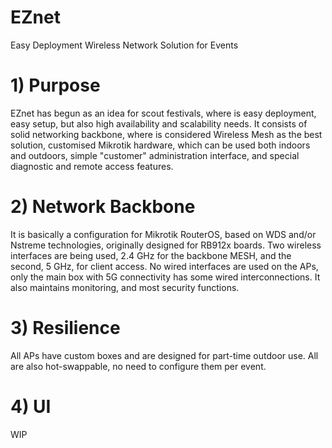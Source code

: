 # EZnet
Easy Deployment Wireless Network Solution for Events

# 1) Purpose
EZnet has begun as an idea for scout festivals, where is easy deployment, easy setup, but also high availability and scalability needs.
It consists of solid networking backbone, where is considered Wireless Mesh as the best solution, customised Mikrotik hardware, which can be used both indoors and outdoors, simple "customer" administration interface, and special diagnostic and remote access features.

# 2) Network Backbone
It is basically a configuration for Mikrotik RouterOS, based on WDS and/or Nstreme technologies, originally designed for RB912x boards.
Two wireless interfaces are being used, 2.4 GHz for the backbone MESH, and the second, 5 GHz, for client access.
No wired interfaces are used on the APs, only the main box with 5G connectivity has some wired interconnections. It also maintains monitoring, and most security functions.

# 3) Resilience
All APs have custom boxes and are designed for part-time outdoor use. All are also hot-swappable, no need to configure them per event.

# 4) UI
WIP
